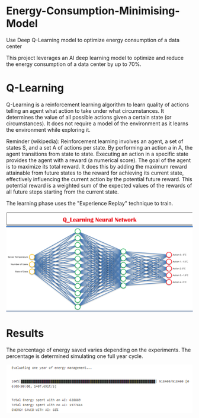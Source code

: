 # Energy-Consumption-Minimising-Model
Use Deep Q-Learning model to optimize energy consumption of a data center

This project leverages an AI deep learning model to optimize and reduce the energy consumption of a data center by up to 70%.

# Q-Learning
Q-Learning is a reinforcement learning algorithm to learn quality of actions telling an agent what action to take under what circumstances. It determines the value of all possible actions given a certain state (or circumstances). It does not require a model of the environment as it learns the environment while exploring it.   

Reminder (wikipedia): Reinforcement learning involves an agent, a set of states S, and a set A of actions per state. By performing an action a in A, the agent transitions from state to state. Executing an action in a specific state provides the agent with a reward (a numerical score). The goal of the agent is to maximize its total reward. It does this by adding the maximum reward attainable from future states to the reward for achieving its current state, effectively influencing the current action by the potential future reward. This potential reward is a weighted sum of the expected values of the rewards of all future steps starting from the current state.

The learning phase uses the "Experience Replay" technique to train.

![](https://github.com/BlessingNehohwa/Energy-Consumption-Minimising-Model/blob/main/Q_Learning_Neural%20_Network.png)


# Results

The percentage of energy saved varies depending on the experiments. The percentage is determined simulating one full year cycle.

![](https://github.com/BlessingNehohwa/Energy-Consumption-Minimising-Model/blob/main/Energy%20Saved.png)
